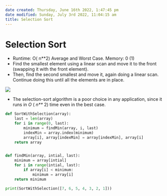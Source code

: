 ```yaml
---
date created: Thursday, June 16th 2022, 1:47:45 pm
date modified: Sunday, July 3rd 2022, 11:04:15 am
title: Selection Sort
---
```


# Selection Sort

- Runtime: O( n**2) Average and Worst Case. Memory: 0 (1)
- Find the smallest element using a linear scan and move it to the front (swapping it with the front element).
- Then, find the second smallest and move it, again doing a linear scan. Continue doing this until all the elements are in place.

![](https://miro.medium.com/max/1400/1*l5skal1-UC-GtSc8ORE-2A.png)

- The selection-sort algorithm is a poor choice in any application, since it runs in _O_ ( _n**_ 2) time even in the best case.

```python
def SortWithSelection(array):
    last = len(array)
    for i in range(0, last):
        minimum = findMin(array, i, last)
        indexMin = array.index(minimum)
        array[i], array[indexMin] = array[indexMin], array[i]
    return array


def findMin(array, intial, last):
    minimum = array[intial]
    for i in range(intial, last):
        if array[i] < minimum:
            minimum = array[i]
    return minimum

print(SortWithSelection([7, 6, 5, 4, 3, 2, 1]))
```
